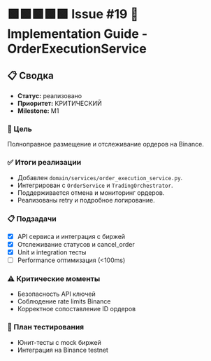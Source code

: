 # 🟩🟩🟩🟩🟩 Issue #19 🚀 Implementation Guide - OrderExecutionService

## 📋 Сводка
- **Статус:** реализовано
- **Приоритет:** КРИТИЧЕСКИЙ
- **Milestone:** M1

### 🎯 Цель
Полноправное размещение и отслеживание ордеров на Binance.

### ✅ Итоги реализации
- Добавлен `domain/services/order_execution_service.py`.
- Интегрирован с `OrderService` и `TradingOrchestrator`.
- Поддерживается отмена и мониторинг ордеров.
- Реализованы retry и подробное логирование.

### 📋 Подзадачи
- [x] API сервиса и интеграция с биржей
- [x] Отслеживание статусов и cancel_order
- [x] Unit и integration тесты
- [ ] Performance оптимизация (<100ms)

### ⚠️ Критические моменты
- Безопасность API ключей
- Соблюдение rate limits Binance
- Корректное сопоставление ID ордеров

### 🧪 План тестирования
- Юнит-тесты с mock биржей
- Интеграция на Binance testnet
